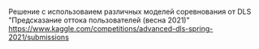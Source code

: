 Решение с использоваием различных моделей соревнования от DLS "Предсказание оттока пользователей (весна 2021)"
https://www.kaggle.com/competitions/advanced-dls-spring-2021/submissions
